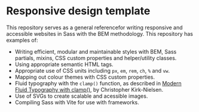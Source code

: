 # Responsive design template

This repository serves as a general referencefor writing responsive and accessible websites in Sass with the BEM methodology. This repository has examples of:

- Writing efficient, modular and maintainable styles with BEM, Sass partials, mixins, CSS custom properties and helper/utility classes.
- Using appropriate semantic HTML tags.
- Appropriate use of CSS units including `px`, `em`, `rem`, `ch`, `%` and `vw`.
- Mapping out colour themes with CSS custom properties.
- Fluid typography with the `clamp()` function, as described in [Modern Fluid Typography with clamp()](https://chriskirknielsen.com/blog/modern-fluid-typography-with-clamp/), by Christopher Kirk-Nielsen.
- Use of SVGs to create scalable and acessible images.
- Compiling Sass with Vite for use with frameworks.
